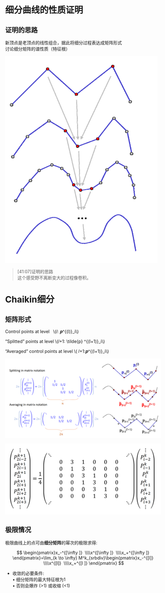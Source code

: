 # 细分曲线的性质证明      

## 证明的思路    

新顶点是老顶点的线性组合，据此将细分过程表达成矩阵形式        
讨论细分矩阵的谱性质（特征根）           

![](../assets/细曲12-1.png)  

> [41:07]证明的思路     
这个感受野不离断变大的过程像卷积。 

# Chaikin细分    

## 矩阵形式 


Control points at level   \\(𝑙: 𝒑^{(l)}_i\\)    

“Splitted” points at level \\(𝑙+1: \tilde{p} ^{(l+1)}_i\\)      

“Averaged” control points at level \\( 𝑙+1:𝒑^{(l+1)}_i\\)    

![](../assets/细曲14.png)  

![](../assets/细曲15.png)  

## 极限情况    

极限曲线上的点可由**细分矩阵**的幂次的极限求得:    

$$
\begin{pmatrix}x_-^{[\infty ]}
 \\\\x^{[\infty ]} 
 \\\\x_+^{[\infty ]}
\end{pmatrix}=\lim_{k \to \infty} M^k_{srbdiv}\begin{pmatrix}x_-^{[l]}
 \\\\x^{[l]} 
 \\\\x_+^{[l ]}
\end{pmatrix}
$$
   
- 收敛的必要条件:  
• 细分矩阵的最大特征根为1  
• 否则会爆炸 (>1) 或收缩 (<1)  
